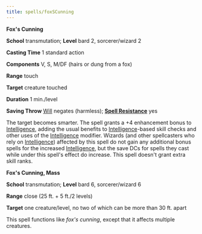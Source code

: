 ```yaml
---
title: spells/foxSCunning
---
```

 **Fox's Cunning**

**School** transmutation; **Level** bard 2, sorcerer/wizard 2

**Casting Time** 1 standard action

**Components** V, S, M/DF (hairs or dung from a fox)

**Range** touch

**Target** creature touched

**Duration** 1 min./level

**Saving Throw** [Will](../combat.md#_will) negates (harmless); **[Spell Resistance](../glossary.md#_spell-resistance)** yes

The target becomes smarter. The spell grants a +4 enhancement bonus to [Intelligence](../gettingStarted.md#_intelligence), adding the usual benefits to [Intelligence](../gettingStarted.md#_intelligence)-based skill checks and other uses of the [Intelligence](../gettingStarted.md#_intelligence) modifier. Wizards (and other spellcasters who rely on [Intelligence](../gettingStarted.md#_intelligence)) affected by this spell do not gain any additional bonus spells for the increased [Intelligence](../gettingStarted.md#_intelligence), but the save DCs for spells they cast while under this spell's effect do increase. This spell doesn't grant extra skill ranks.

**Fox's Cunning, Mass**

**School** transmutation; **Level** bard 6, sorcerer/wizard 6

**Range** close (25 ft. + 5 ft./2 levels)

**Target** one creature/level, no two of which can be more than 30 ft. apart

This spell functions like _fox's cunning_, except that it affects multiple creatures.

